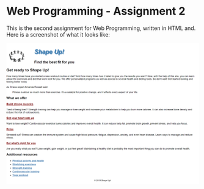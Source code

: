# Web Programming - Assignment 2

This is the second assignment for Web Programming, written in HTML and. Here is a screenshot of what it looks like:

![Screenshot](webpage-screenshot-2.png)
